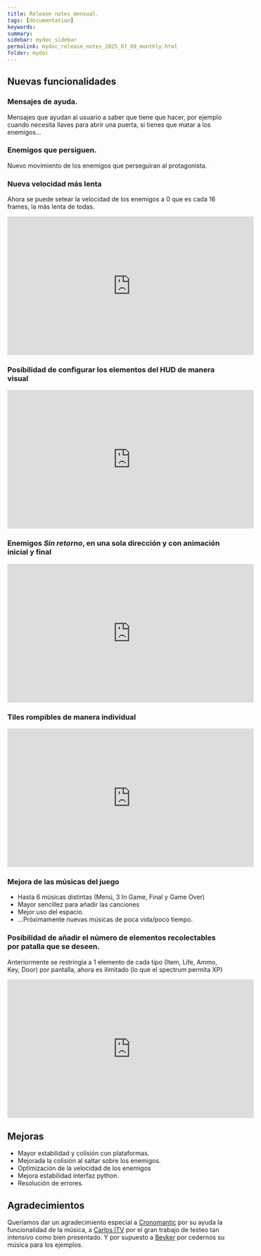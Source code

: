 ```yaml
---
title: Release notes mensual.
tags: [documentation]
keywords:
summary: 
sidebar: mydoc_sidebar
permalink: mydoc_release_notes_2025_07_09_monthly.html
folder: mydoc
---
```


## Nuevas funcionalidades
### Mensajes de ayuda.
Mensajes que ayudan al usuario a saber que tiene que hacer, por ejemplo cuando necesita llaves para abrir una puerta, si tienes que matar a los enemigos...

### Enemigos que persiguen.
Nuevo movimiento de los enemigos que perseguiran al protagonista.

### Nueva velocidad más lenta
Ahora se puede setear la velocidad de los enemigos a 0 que es cada 16 frames, la más lenta de todas.

<iframe width="560" height="315" src="https://www.youtube.com/embed/545vtsWbEuA?si=Y5AgZIPnT6Ph4cZW" title="YouTube video player" frameborder="0" allow="accelerometer; autoplay; clipboard-write; encrypted-media; gyroscope; picture-in-picture; web-share" referrerpolicy="strict-origin-when-cross-origin" allowfullscreen></iframe>

### Posibilidad de configurar los elementos del HUD de manera visual
<iframe width="560" height="315" src="https://www.youtube.com/embed/ikEEye-fpJ4?si=xuodRlMqfR2_Saz3" title="YouTube video player" frameborder="0" allow="accelerometer; autoplay; clipboard-write; encrypted-media; gyroscope; picture-in-picture; web-share" referrerpolicy="strict-origin-when-cross-origin" allowfullscreen></iframe>

### Enemigos *Sin retorno*, en una sola dirección y con animación inicial y final
<iframe width="560" height="315" src="https://www.youtube.com/embed/BgKVaTydw0k?si=CWNUgT_Q5eWhreEK" title="YouTube video player" frameborder="0" allow="accelerometer; autoplay; clipboard-write; encrypted-media; gyroscope; picture-in-picture; web-share" referrerpolicy="strict-origin-when-cross-origin" allowfullscreen></iframe>

### Tiles rompibles de manera individual
<iframe width="560" height="315" src="https://www.youtube.com/embed/MEQQTU0TGn0?si=JcR5kaVTr3a77wF9" title="YouTube video player" frameborder="0" allow="accelerometer; autoplay; clipboard-write; encrypted-media; gyroscope; picture-in-picture; web-share" referrerpolicy="strict-origin-when-cross-origin" allowfullscreen></iframe>

### Mejora de las músicas del juego
* Hasta 6 músicas distintas (Menú, 3 In Game, Final y Game Over)
* Mayor sencillez para añadir las canciones
* Mejor uso del espacio.
* ...Próximamente nuevas músicas de poca vida/poco tiempo.

### Posibilidad de añadir el número de elementos recolectables por patalla que se deseen.
Anteriormente se restringía a 1 elemento de cada tipo (Item, Life, Ammo, Key, Door) por pantalla, ahora es ilimitado (lo que el spectrum permita XP)

<iframe width="560" height="315" src="https://www.youtube.com/embed/8WBksEtrlPI?si=uBR9hfCTzkCuz_ta" title="YouTube video player" frameborder="0" allow="accelerometer; autoplay; clipboard-write; encrypted-media; gyroscope; picture-in-picture; web-share" referrerpolicy="strict-origin-when-cross-origin" allowfullscreen></iframe>

## Mejoras
* Mayor estabilidad y colisión con plataformas.
* Mejorada la colisión al saltar sobre los enemigos.
* Optimización de la velocidad de los enemigos
* Mejora estabilidad interfaz python.
* Resolución de errores.

## Agradecimientos
Queríamos dar un agradecimiento especial a [Cronomantic](https://x.com/cronomantic) por su ayuda la funcionalidad de la música, a [Carlos ITV](https://x.com/Charlyitv) por el gran trabajo de testeo tan intensivo como bien presentado. Y por supuesto a [Beyker](https://elbeyker.blogspot.com/?m=1) por cedernos su música para los ejemplos.

